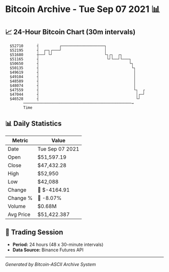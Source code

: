 # Bitcoin Archive - Tue Sep 07 2021 📊

## 📈 24-Hour Bitcoin Chart (30m intervals)

```
  $52710      ┤         ┌───────────────────┐                  
  $52195      ┤  ┌─┐┌───┘                   │                  
  $51680      ┼──┘ └┘                       └┐┌┐  ┌┐           
  $51165      ┤                              └┘└──┘└───┐       
  $50650      ┤                                        └┐      
  $50135      ┤                                         └┐     
  $49619      ┤                                          │     
  $49104      ┤                                          │     
  $48589      ┤                                          │     
  $48074      ┤                                          │     
  $47559      ┤                                          └┐  ┌ 
  $47044      ┤                                           │┌─┘ 
  $46528      ┤                                           └┘   
        ────────────────────────────────────────────────→
        Time
```

## 📊 Daily Statistics

| Metric | Value |
|--------|-------|
| Date | Tue Sep 07 2021 |
| Open | $51,597.19 |
| Close | $47,432.28 |
| High | $52,950 |
| Low | $42,088 |
| Change | 🔴 $-4164.91 |
| Change % | 🔴 -8.07% |
| Volume | $0.68M |
| Avg Price | $51,422.387 |

## 📅 Trading Session

- **Period:** 24 hours (48 x 30-minute intervals)
- **Data Source:** Binance Futures API

---
*Generated by Bitcoin-ASCII Archive System*
